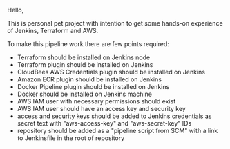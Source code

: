 Hello,

This is personal pet project with intention to get some hands-on experience of Jenkins, Terraform and AWS.

To make this pipeline work there are few points required:
- Terraform should be installed on Jenkins node
- Terraform plugin should be installed on Jenkins
- CloudBees AWS Credentials plugin should be installed on Jenkins
- Amazon ECR plugin should be installed on Jenkins
- Docker Pipeline plugin should be installed on Jenkins
- Docker should be installed on Jenkins machine
- AWS IAM user with necessary permissions should exist
- AWS IAM user should have an access key and security key
- access and security keys should be added to Jenkins credentials as secret text with "aws-access-key" and "aws-secret-key" IDs
- repository should be added as a "pipeline script from SCM" with a link to Jenkinsfile in the root of repository
